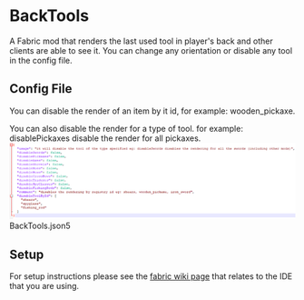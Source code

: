 # BackTools

A Fabric mod that renders the last used tool in player's back and other clients are able to see it.
You can change any orientation or disable any tool in the config file.

## Config File
You can disable the render of an item by it id, for example: wooden_pickaxe.

You can also disable the render for a type of tool. for example: disablePickaxes disable the render for all pickaxes.
![img.png](img/config.png)
BackTools.json5

## Setup
For setup instructions please see the [fabric wiki page](https://fabricmc.net/wiki/tutorial:setup) that relates to the IDE that you are using.
